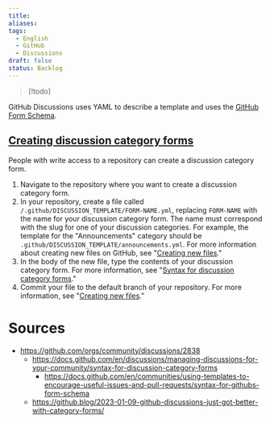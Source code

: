 ```yaml
---
title: 
aliases: 
tags:
  - English
  - GitHub
  - Discussions
draft: false
status: Backlog
---
```

> [!todo]

GitHub Discussions uses YAML to describe a template and uses the [GitHub Form Schema](https://docs.github.com/en/communities/using-templates-to-encourage-useful-issues-and-pull-requests/syntax-for-githubs-form-schema).

## [Creating discussion category forms](https://docs.github.com/en/discussions/managing-discussions-for-your-community/creating-discussion-category-forms#creating-discussion-category-forms)

People with write access to a repository can create a discussion category form.

1. Navigate to the repository where you want to create a discussion category form.
2. In your repository, create a file called `/.github/DISCUSSION_TEMPLATE/FORM-NAME.yml`, replacing `FORM-NAME` with the name for your discussion category form. The name must correspond with the slug for one of your discussion categories. For example, the template for the "Announcements" category should be `.github/DISCUSSION_TEMPLATE/announcements.yml`. For more information about creating new files on GitHub, see "[Creating new files](https://docs.github.com/en/repositories/working-with-files/managing-files/creating-new-files)."
3. In the body of the new file, type the contents of your discussion category form. For more information, see "[Syntax for discussion category forms](https://docs.github.com/en/discussions/managing-discussions-for-your-community/syntax-for-discussion-category-forms)."
4. Commit your file to the default branch of your repository. For more information, see "[Creating new files](https://docs.github.com/en/repositories/working-with-files/managing-files/creating-new-files)."
# Sources
- https://github.com/orgs/community/discussions/2838
	- https://docs.github.com/en/discussions/managing-discussions-for-your-community/syntax-for-discussion-category-forms
		- https://docs.github.com/en/communities/using-templates-to-encourage-useful-issues-and-pull-requests/syntax-for-githubs-form-schema
	- https://github.blog/2023-01-09-github-discussions-just-got-better-with-category-forms/